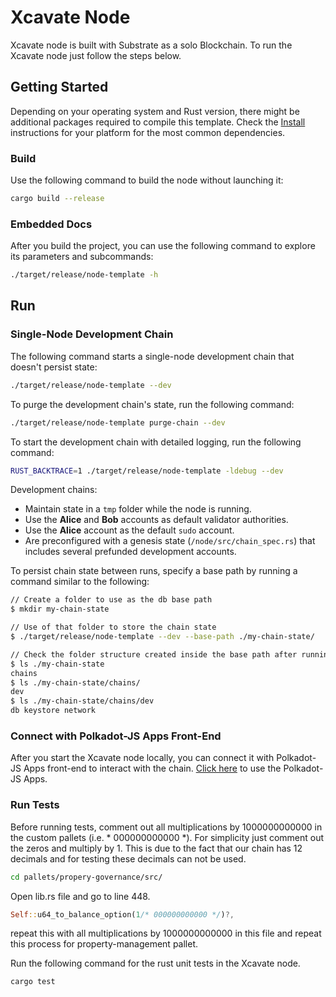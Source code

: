 # Xcavate Node

Xcavate node is built with Substrate as a solo Blockchain. To run the Xcavate node just follow the steps below.

## Getting Started

Depending on your operating system and Rust version, there might be additional packages required to compile this template.
Check the [Install](https://docs.substrate.io/install/) instructions for your platform for the most common dependencies.

### Build

Use the following command to build the node without launching it:

```sh
cargo build --release
```

### Embedded Docs

After you build the project, you can use the following command to explore its parameters and subcommands:

```sh
./target/release/node-template -h
```

## Run

### Single-Node Development Chain

The following command starts a single-node development chain that doesn't persist state:

```sh
./target/release/node-template --dev
```

To purge the development chain's state, run the following command:

```sh
./target/release/node-template purge-chain --dev
```

To start the development chain with detailed logging, run the following command:

```sh
RUST_BACKTRACE=1 ./target/release/node-template -ldebug --dev
```

Development chains:

- Maintain state in a `tmp` folder while the node is running.
- Use the **Alice** and **Bob** accounts as default validator authorities.
- Use the **Alice** account as the default `sudo` account.
- Are preconfigured with a genesis state (`/node/src/chain_spec.rs`) that includes several prefunded development accounts.


To persist chain state between runs, specify a base path by running a command similar to the following:

```sh
// Create a folder to use as the db base path
$ mkdir my-chain-state

// Use of that folder to store the chain state
$ ./target/release/node-template --dev --base-path ./my-chain-state/

// Check the folder structure created inside the base path after running the chain
$ ls ./my-chain-state
chains
$ ls ./my-chain-state/chains/
dev
$ ls ./my-chain-state/chains/dev
db keystore network
```

### Connect with Polkadot-JS Apps Front-End

After you start the Xcavate node locally, you can connect it with Polkadot-JS Apps front-end to interact with the chain. [Click here](https://polkadotjs-apps.web.app/#/accounts) to use the Polkadot-JS Apps.

### Run Tests

Before running tests, comment out all multiplications by 1000000000000 in the custom pallets (i.e. \* 000000000000 *\). For simplicity just comment out the zeros and multiply by 1. This is due to the fact that our chain has 12 decimals and for testing these decimals can not be used.

```sh
cd pallets/propery-governance/src/
```
Open lib.rs file and go to line 448.

```rust
Self::u64_to_balance_option(1/* 000000000000 */)?,
```
repeat this with all multiplications by 1000000000000 in this file and repeat this process for property-management pallet.

Run the following command for the rust unit tests in the Xcavate node.

```sh
cargo test
```
